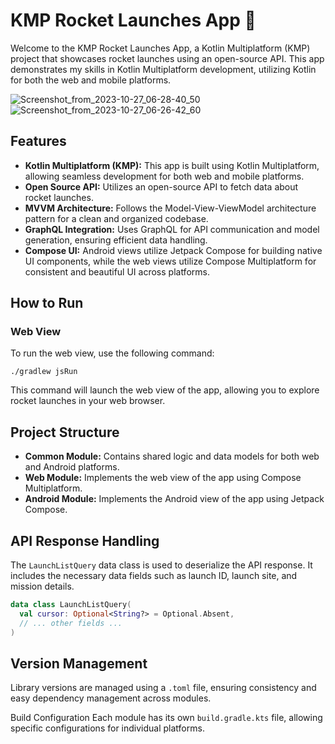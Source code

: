 # KMP Rocket Launches App 🚀
Welcome to the KMP Rocket Launches App, a Kotlin Multiplatform (KMP) project that showcases rocket launches using an open-source API. This app demonstrates my skills in Kotlin Multiplatform development, utilizing Kotlin for both the web and mobile platforms.

![Screenshot_from_2023-10-27_06-28-40_50](https://github.com/Techwood00/Rocket-Launches/assets/149005562/92845de8-ae13-4dc7-98b6-9aff785379a0)  ![Screenshot_from_2023-10-27_06-26-42_60](https://github.com/Techwood00/Rocket-Launches/assets/149005562/7dc1c99a-db41-4a44-9007-bf8292fab8e8)


## Features
- **Kotlin Multiplatform (KMP):** This app is built using Kotlin Multiplatform, allowing seamless development for both web and mobile platforms.
- **Open Source API:** Utilizes an open-source API to fetch data about rocket launches.
- **MVVM Architecture:** Follows the Model-View-ViewModel architecture pattern for a clean and organized codebase.
- **GraphQL Integration:** Uses GraphQL for API communication and model generation, ensuring efficient data handling.
- **Compose UI:** Android views utilize Jetpack Compose for building native UI components, while the web views utilize Compose Multiplatform for consistent and beautiful UI across platforms.
## How to Run
### Web View
To run the web view, use the following command:
```shell
./gradlew jsRun
```
This command will launch the web view of the app, allowing you to explore rocket launches in your web browser.
## Project Structure
- **Common Module:** Contains shared logic and data models for both web and Android platforms.
- **Web Module:** Implements the web view of the app using Compose Multiplatform.
- **Android Module:** Implements the Android view of the app using Jetpack Compose.
## API Response Handling
The `LaunchListQuery` data class is used to deserialize the API response. It includes the necessary data fields such as launch ID, launch site, and mission details.
```kotlin
data class LaunchListQuery(
  val cursor: Optional<String?> = Optional.Absent,
  // ... other fields ...
)
```
## Version Management
Library versions are managed using a `.toml` file, ensuring consistency and easy dependency management across modules.

Build Configuration
Each module has its own `build.gradle.kts` file, allowing specific configurations for individual platforms.

